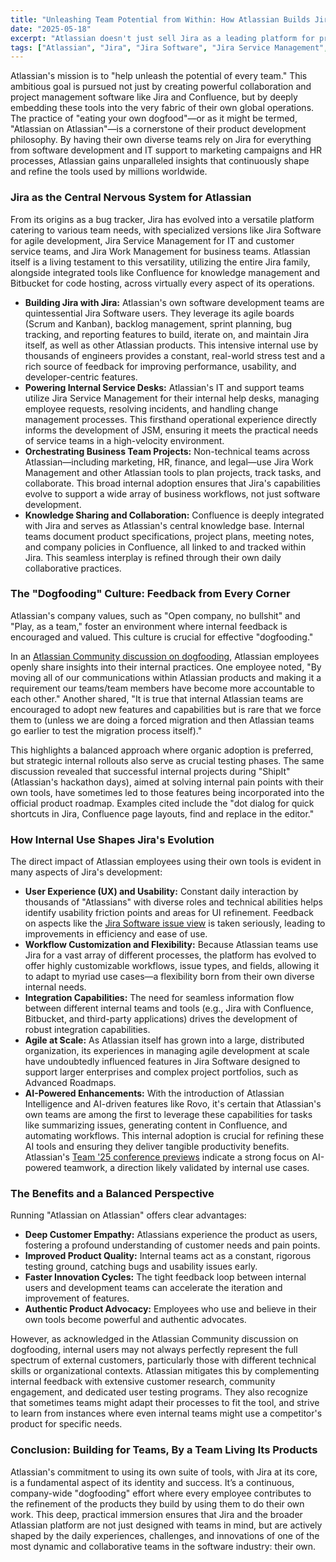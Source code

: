 ```yaml
---
title: "Unleashing Team Potential from Within: How Atlassian Builds Jira by Living in Jira"
date: "2025-05-18"
excerpt: "Atlassian doesn't just sell Jira as a leading platform for project management and team collaboration; they are its own most comprehensive and critical user. This deep-rooted 'dogfooding' culture, where Atlassians across all departments use Jira and their full suite of tools daily, is fundamental to shaping products that empower millions of teams worldwide."
tags: ["Atlassian", "Jira", "Jira Software", "Jira Service Management", "Jira Work Management", "Confluence", "Product Development", "Dogfooding", "Agile Development", "Company Culture", "Team Collaboration", "DevOps"]
---
```


Atlassian's mission is to "help unleash the potential of every team." This ambitious goal is pursued not just by creating powerful collaboration and project management software like Jira and Confluence, but by deeply embedding these tools into the very fabric of their own global operations. The practice of "eating your own dogfood"—or as it might be termed, "Atlassian on Atlassian"—is a cornerstone of their product development philosophy. By having their own diverse teams rely on Jira for everything from software development and IT support to marketing campaigns and HR processes, Atlassian gains unparalleled insights that continuously shape and refine the tools used by millions worldwide.

### Jira as the Central Nervous System for Atlassian

From its origins as a bug tracker, Jira has evolved into a versatile platform catering to various team needs, with specialized versions like Jira Software for agile development, Jira Service Management for IT and customer service teams, and Jira Work Management for business teams. Atlassian itself is a living testament to this versatility, utilizing the entire Jira family, alongside integrated tools like Confluence for knowledge management and Bitbucket for code hosting, across virtually every aspect of its operations.

* **Building Jira with Jira:** Atlassian's own software development teams are quintessential Jira Software users. They leverage its agile boards (Scrum and Kanban), backlog management, sprint planning, bug tracking, and reporting features to build, iterate on, and maintain Jira itself, as well as other Atlassian products. This intensive internal use by thousands of engineers provides a constant, real-world stress test and a rich source of feedback for improving performance, usability, and developer-centric features.
* **Powering Internal Service Desks:** Atlassian's IT and support teams utilize Jira Service Management for their internal help desks, managing employee requests, resolving incidents, and handling change management processes. This firsthand operational experience directly informs the development of JSM, ensuring it meets the practical needs of service teams in a high-velocity environment.
* **Orchestrating Business Team Projects:** Non-technical teams across Atlassian—including marketing, HR, finance, and legal—use Jira Work Management and other Atlassian tools to plan projects, track tasks, and collaborate. This broad internal adoption ensures that Jira's capabilities evolve to support a wide array of business workflows, not just software development.
* **Knowledge Sharing and Collaboration:** Confluence is deeply integrated with Jira and serves as Atlassian's central knowledge base. Internal teams document product specifications, project plans, meeting notes, and company policies in Confluence, all linked to and tracked within Jira. This seamless interplay is refined through their own daily collaborative practices.

### The "Dogfooding" Culture: Feedback from Every Corner

Atlassian's company values, such as "Open company, no bullshit" and "Play, as a team," foster an environment where internal feedback is encouraged and valued. This culture is crucial for effective "dogfooding."

In an [Atlassian Community discussion on dogfooding](https://community.atlassian.com/forums/Teamwork-Lab-questions/Ask-Me-Anything-DOGFOODING-best-practices-pitfalls-and-personal/qaq-p/1797710), Atlassian employees openly share insights into their internal practices. One employee noted, "By moving all of our communications within Atlassian products and making it a requirement our teams/team members have become more accountable to each other." Another shared, "It is true that internal Atlassian teams are encouraged to adopt new features and capabilities but is rare that we force them to (unless we are doing a forced migration and then Atlassian teams go earlier to test the migration process itself)."

This highlights a balanced approach where organic adoption is preferred, but strategic internal rollouts also serve as crucial testing phases. The same discussion revealed that successful internal projects during "ShipIt" (Atlassian's hackathon days), aimed at solving internal pain points with their own tools, have sometimes led to those features being incorporated into the official product roadmap. Examples cited include the "dot dialog for quick shortcuts in Jira, Confluence page layouts, find and replace in the editor."

### How Internal Use Shapes Jira's Evolution

The direct impact of Atlassian employees using their own tools is evident in many aspects of Jira's development:

* **User Experience (UX) and Usability:** Constant daily interaction by thousands of "Atlassians" with diverse roles and technical abilities helps identify usability friction points and areas for UI refinement. Feedback on aspects like the [Jira Software issue view](https://community.atlassian.com/forums/Jira-articles/An-update-on-Jira-Software-customer-feedback-June-2022/bc-p/2076702) is taken seriously, leading to improvements in efficiency and ease of use.
* **Workflow Customization and Flexibility:** Because Atlassian teams use Jira for a vast array of different processes, the platform has evolved to offer highly customizable workflows, issue types, and fields, allowing it to adapt to myriad use cases—a flexibility born from their own diverse internal needs.
* **Integration Capabilities:** The need for seamless information flow between different internal teams and tools (e.g., Jira with Confluence, Bitbucket, and third-party applications) drives the development of robust integration capabilities.
* **Agile at Scale:** As Atlassian itself has grown into a large, distributed organization, its experiences in managing agile development at scale have undoubtedly influenced features in Jira Software designed to support larger enterprises and complex project portfolios, such as Advanced Roadmaps.
* **AI-Powered Enhancements:** With the introduction of Atlassian Intelligence and AI-driven features like Rovo, it's certain that Atlassian's own teams are among the first to leverage these capabilities for tasks like summarizing issues, generating content in Confluence, and automating workflows. This internal adoption is crucial for refining these AI tools and ensuring they deliver tangible productivity benefits. Atlassian's [Team '25 conference previews](https://www.computerweekly.com/blog/CW-Developer-Network/What-to-expect-from-Atlassian-Team-25) indicate a strong focus on AI-powered teamwork, a direction likely validated by internal use cases.

### The Benefits and a Balanced Perspective

Running "Atlassian on Atlassian" offers clear advantages:

* **Deep Customer Empathy:** Atlassians experience the product as users, fostering a profound understanding of customer needs and pain points.
* **Improved Product Quality:** Internal teams act as a constant, rigorous testing ground, catching bugs and usability issues early.
* **Faster Innovation Cycles:** The tight feedback loop between internal users and development teams can accelerate the iteration and improvement of features.
* **Authentic Product Advocacy:** Employees who use and believe in their own tools become powerful and authentic advocates.

However, as acknowledged in the Atlassian Community discussion on dogfooding, internal users may not always perfectly represent the full spectrum of external customers, particularly those with different technical skills or organizational contexts. Atlassian mitigates this by complementing internal feedback with extensive customer research, community engagement, and dedicated user testing programs. They also recognize that sometimes teams might adapt their processes to fit the tool, and strive to learn from instances where even internal teams might use a competitor's product for specific needs.

### Conclusion: Building for Teams, By a Team Living Its Products

Atlassian's commitment to using its own suite of tools, with Jira at its core, is a fundamental aspect of its identity and success. It’s a continuous, company-wide "dogfooding" effort where every employee contributes to the refinement of the products they build by using them to do their own work. This deep, practical immersion ensures that Jira and the broader Atlassian platform are not just designed with teams in mind, but are actively shaped by the daily experiences, challenges, and innovations of one of the most dynamic and collaborative teams in the software industry: their own.